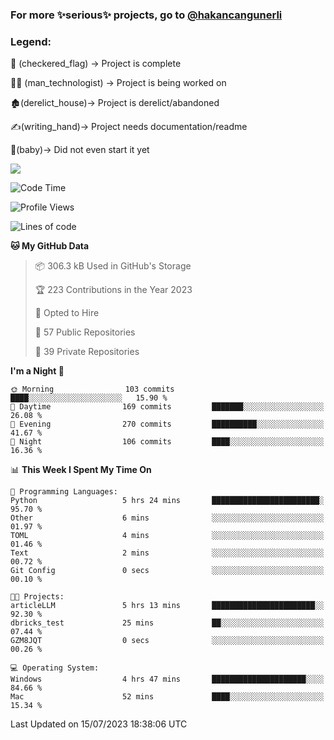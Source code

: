 ### For more ✨serious✨ projects, go to [@hakancangunerli](https://github.com/hakancangunerli)


### Legend:


🏁 (checkered_flag) -> Project is complete

👨‍💻 (man_technologist)   -> Project is being worked on

🏚️(derelict_house)-> Project is derelict/abandoned

✍️(writing_hand)-> Project needs documentation/readme

👶(baby)-> Did not even start it yet

![](https://github-readme-stats.vercel.app/api/top-langs/?username=hakancangunerli&layout=compact&hide=tex,html,shell,CSS,Ruby,Makefile,EmberScript,MATLAB,C&langs_count=6&exclude_repo=2015-csharp,gt_code,gsu_code,uga_code,uga_robotics)

<!--START_SECTION:waka-->
![Code Time](http://img.shields.io/badge/Code%20Time-452%20hrs%2046%20mins-blue)

![Profile Views](http://img.shields.io/badge/Profile%20Views-0-blue)

![Lines of code](https://img.shields.io/badge/From%20Hello%20World%20I%27ve%20Written-3.1%20million%20lines%20of%20code-blue)

**🐱 My GitHub Data** 

> 📦 306.3 kB Used in GitHub's Storage 
 > 
> 🏆 223 Contributions in the Year 2023
 > 
> 💼 Opted to Hire
 > 
> 📜 57 Public Repositories 
 > 
> 🔑 39 Private Repositories 
 > 
**I'm a Night 🦉** 

```text
🌞 Morning                103 commits         ████░░░░░░░░░░░░░░░░░░░░░   15.90 % 
🌆 Daytime                169 commits         ███████░░░░░░░░░░░░░░░░░░   26.08 % 
🌃 Evening                270 commits         ██████████░░░░░░░░░░░░░░░   41.67 % 
🌙 Night                  106 commits         ████░░░░░░░░░░░░░░░░░░░░░   16.36 % 
```


📊 **This Week I Spent My Time On** 

```text
💬 Programming Languages: 
Python                   5 hrs 24 mins       ████████████████████████░   95.70 % 
Other                    6 mins              ░░░░░░░░░░░░░░░░░░░░░░░░░   01.97 % 
TOML                     4 mins              ░░░░░░░░░░░░░░░░░░░░░░░░░   01.46 % 
Text                     2 mins              ░░░░░░░░░░░░░░░░░░░░░░░░░   00.72 % 
Git Config               0 secs              ░░░░░░░░░░░░░░░░░░░░░░░░░   00.10 % 

🐱‍💻 Projects: 
articleLLM               5 hrs 13 mins       ███████████████████████░░   92.30 % 
dbricks_test             25 mins             ██░░░░░░░░░░░░░░░░░░░░░░░   07.44 % 
GZM8JQT                  0 secs              ░░░░░░░░░░░░░░░░░░░░░░░░░   00.26 % 

💻 Operating System: 
Windows                  4 hrs 47 mins       █████████████████████░░░░   84.66 % 
Mac                      52 mins             ████░░░░░░░░░░░░░░░░░░░░░   15.34 % 
```


 Last Updated on 15/07/2023 18:38:06 UTC
<!--END_SECTION:waka-->


